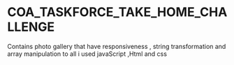 # COA_TASKFORCE_TAKE_HOME_CHALLENGE
Contains photo gallery that have responsiveness , string transformation and array manipulation to all i used javaScript ,Html and css
